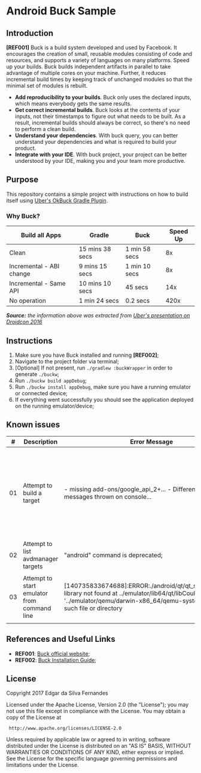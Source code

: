 # Android Buck Sample

## Introduction
**[REF001]** Buck is a build system developed and used by Facebook. It encourages the creation of small, reusable modules consisting of code and resources, and supports a variety of languages on many platforms.
Speed up your builds. Buck builds independent artifacts in parallel to take advantage of multiple cores on your machine. Further, it reduces incremental build times by keeping track of unchanged modules so that the minimal set of modules is rebuilt.
 - **Add reproducibility to your builds**. Buck only uses the declared inputs, which means everybody gets the same results.
 - **Get correct incremental builds**. Buck looks at the contents of your inputs, not their timestamps to figure out what needs to be built. As a result, incremental builds should always be correct, so there's no need to perform a clean build.
 - **Understand your dependencies**. With buck query, you can better understand your dependencies and what is required to build your product.
 - **Integrate with your IDE**. With buck project, your project can be better understood by your IDE, making you and your team more productive.

## Purpose
This repository contains a simple project with instructions on how to build itself using [Uber's OkBuck Gradle Plugin](https://github.com/uber/okbuck).

### Why Buck?
| Build all Apps           | Gradle          | Buck          | Speed Up |
|--------------------------|-----------------|---------------|----------|
| Clean                    | 15 mins 38 secs | 1 min 58 secs | 8x       |
| Incremental - ABI change | 9 mins 15 secs  | 1 min 10 secs | 8x       |
| Incremental - Same API   | 10 mins 10 secs | 45 secs       | 14x      |
| No operation             | 1 min 24 secs   | 0.2 secs      | 420x     |

_**Source:** the information above was extracted from [Uber's presentation on Droidcon 2016](https://www.youtube.com/watch?v=j6CiHlapado)_

## Instructions
1. Make sure you have Buck installed and running **[REF002]**;
2. Navigate to the project folder via terminal;
3. [Optional] If not present, run ```./gradlew :buckWrapper``` in order to generate ```./buckw```;
4. Run ```./buckw build appDebug```;
5. Run ```./buckw install appDebug```, make sure you have a running emulator or connected device;
6. If everything went successfully you should see the application deployed on the running emulator/device;

## Known issues
| #  | Description                                 | Error Message                                                                                                                                                                                      | How can I reproduce?                               | Fix                                                                                                                                                                                                                                                                                                                                                                                                          |
|----|---------------------------------------------|----------------------------------------------------------------------------------------------------------------------------------------------------------------------------------------------------|----------------------------------------------------|--------------------------------------------------------------------------------------------------------------------------------------------------------------------------------------------------------------------------------------------------------------------------------------------------------------------------------------------------------------------------------------------------------------|
| 01 | Attempt to build a target                   |  - missing add-ons/google_api_2+...   - Different error messages thrown on console...                                                                                                              | run ```./buckw build appDebug```                   |  - List the current installed SDK targets with android list targets --compact and replace value of target inside module's .buckconfig for one of the printed values;   - Check the version of Android Gradle Plugin - last time checked there was no compatibility with version 3+;   - Check the version of android build tools version - last time checked there was no compatibility with buildTools 26+; |
| 02 | Attempt to list avdmanager targets          | "android" command is deprecated;                                                                                                                                                                   | run ```android list targets --compact;```          | Use ```$ANDROID_HOME/tools/bin/sdkmanager --list``` - consider adding this dir to the PATH;                                                                                                                                                                                                                                                                                                                  |
| 03 | Attempt to start emulator from command line | [140735833674688]:ERROR:./android/qt/qt_setup.cpp:28:Qt library not found at ../emulator/lib64/qt/libCould not launch '../emulator/qemu/darwin-x86_64/qemu-system-i386': No such file or directory | run ```emulator -avd Nexus_5X_API_26_Android_O_``` | - Run the command from inside $ANDROID_HOME/tools dir;   - add the following function do ~/.bashrc and restart it with source ~/.bashrc after editing the file: ```function emulator { cd "$(dirname "$(which emulator)")" && ./emulator "$@"; }```                                                                                                                                                          |

## References and Useful Links
 - **REF001**: [Buck official website](https://buckbuild.com);
 - **REF002**: [Buck Installation Guide](https://buckbuild.com/setup/getting_started.html);

## License
 Copyright 2017 Edgar da Silva Fernandes

 Licensed under the Apache License, Version 2.0 (the "License");
 you may not use this file except in compliance with the License.
 You may obtain a copy of the License at

     http://www.apache.org/licenses/LICENSE-2.0

 Unless required by applicable law or agreed to in writing, software
 distributed under the License is distributed on an "AS IS" BASIS,
 WITHOUT WARRANTIES OR CONDITIONS OF ANY KIND, either express or implied.
 See the License for the specific language governing permissions and
 limitations under the License.
